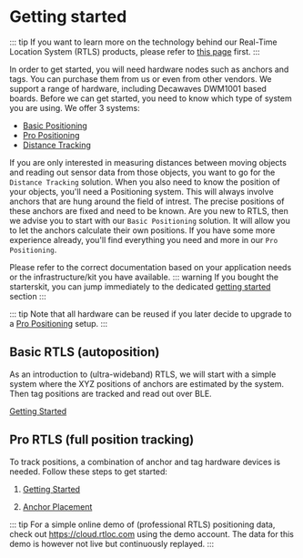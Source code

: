 
# Getting started
::: tip
If you want to learn more on the technology behind our Real-Time Location System (RTLS) products, please refer to [this page](https://rtloc.com/technology) first.
:::

In order to get started, you will need hardware nodes such as anchors and tags. You can purchase them from us or even from other vendors. We support a range of hardware, including Decawaves DWM1001 based boards.
Before we can get started, you need to know which type of system you are using. We offer 3 systems:
 - [Basic Positioning](/install/basic_positioning_getting_started.html)
 - [Pro Positioning](/install/pro_positioning_getting_started.html)
 - [Distance Tracking](/install/distance_tracking_getting_started.html)
 
If you are only interested in measuring distances between moving objects and reading out sensor data from those objects, you want to go for the `Distance Tracking` solution.
When you also need to know the position of your objects, you'll need a Positioning system. This will always involve anchors that are hung around the field of intrest. The precise positions of these anchors are fixed and need to be known.
Are you new to RTLS, then we advise you to start with our `Basic Positioning` solution. It will allow you to let the anchors calculate their own positions.
If you have some more experience already, you'll find everything you need and more in our `Pro Positioning`. 

Please refer to the correct documentation based on your application needs or the infrastructure/kit you have available.
::: warning
If you bought the starterskit, you can jump immediately to the dedicated [getting started](/install/basic_positioning_getting_started.html#getting-started) section
:::

::: tip
Note that all hardware can be reused if you later decide to upgrade to a [Pro Positioning](/install/pro_positioning_getting_started.html) setup.
::: 

## Basic RTLS (autoposition)
As an introduction to (ultra-wideband) RTLS, we will start with a simple system where the XYZ positions of anchors are estimated by the system. Then tag positions are tracked and read out over BLE.

[Getting Started](/install/basic_positioning_getting_started.html)
<!-- 2. [Tips & Tricks](install/adhoc_tips.html) -->

## Pro RTLS (full position tracking)
To track positions, a combination of anchor and tag hardware devices is needed. Follow these steps to get started:
1. [Getting Started](/install/getting_started.html)
<!-- 2. [First localization](/install/firststeps.html) -->
2. [Anchor Placement](/install/anchor_placement.html)


::: tip
  For a simple online demo of (professional RTLS) positioning data, check out <a href="https://cloud.rtloc.com">https://cloud.rtloc.com</a> using the demo account. The data for this demo is however not live but continuously replayed.
:::
